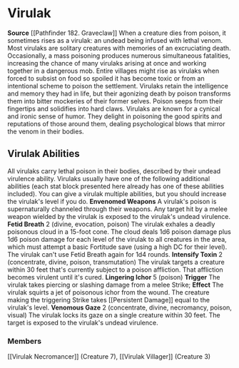 ﻿---
creature_family: Virulak
id: '318'
name: Virulak
rarity: Common
source: '[[DATABASE/source/Pathfinder 182. Graveclaw|Pathfinder #182: Graveclaw]]'
trait: null
type: Creature Family

---
# Virulak

**Source** [[Pathfinder 182. Graveclaw]]
When a creature dies from poison, it sometimes rises as a virulak: an undead being infused with lethal venom. Most virulaks are solitary creatures with memories of an excruciating death. Occasionally, a mass poisoning produces numerous simultaneous fatalities, increasing the chance of many virulaks arising at once and working together in a dangerous mob. Entire villages might rise as virulaks when forced to subsist on food so spoiled it has become toxic or from an intentional scheme to poison the settlement.
 Virulaks retain the intelligence and memory they had in life, but their agonizing death by poison transforms them into bitter mockeries of their former selves. Poison seeps from their fingertips and solidifies into hard claws. Virulaks are known for a cynical and ironic sense of humor. They delight in poisoning the good spirits and reputations of those around them, dealing psychological blows that mirror the venom in their bodies.

## Virulak Abilities

All virulaks carry lethal poison in their bodies, described by their undead virulence ability. Virulaks usually have one of the following additional abilities (each stat block presented here already has one of these abilities included). You can give a virulak multiple abilities, but you should increase the virulak's level if you do.
 **Envenomed Weapons** A virulak's poison is supernaturally channeled through their weapons. Any target hit by a melee weapon wielded by the virulak is exposed to the virulak's undead virulence.
 **Fetid Breath** <span class="action-icon">2</span> (divine, evocation, poison) The virulak exhales a deadly poisonous cloud in a 15-foot cone. The cloud deals 1d6 poison damage plus 1d6 poison damage for each level of the virulak to all creatures in the area, which must attempt a basic Fortitude save (using a high DC for their level). The virulak can't use Fetid Breath again for 1d4 rounds.
 **Intensify Toxin** <span class="action-icon">2</span> (concentrate, divine, poison, transmutation) The virulak targets a creature within 30 feet that's currently subject to a poison affliction. That affliction becomes virulent until it's cured.
 **Lingering Ichor** <span class="action-icon">5</span> (poison) **Trigger** The virulak takes piercing or slashing damage from a melee Strike; **Effect** The virulak squirts a jet of poisonous ichor from the wound. The creature making the triggering Strike takes [[Persistent Damage]] equal to the virulak's level.
 **Venomous Gaze** <span class="action-icon">2</span> (concentrate, divine, necromancy, poison, visual) The virulak locks its gaze on a single creature within 30 feet. The target is exposed to the virulak's undead virulence.

### Members

[[Virulak Necromancer]] (Creature 7), [[Virulak Villager]] (Creature 3)